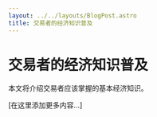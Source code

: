```yaml
---
layout: ../../layouts/BlogPost.astro
title: 交易者的经济知识普及
---
```


# 交易者的经济知识普及

本文将介绍交易者应该掌握的基本经济知识。

[在这里添加更多内容...]
